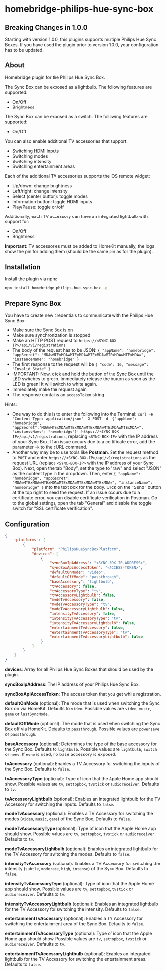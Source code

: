 # homebridge-philips-hue-sync-box

## Breaking Changes in 1.0.0

Starting with version 1.0.0, this plugins supports multiple Philips Hue Sync Boxes. If you have used the plugin prior to version 1.0.0, your configuration has to be updated.

## About

Homebridge plugin for the Philips Hue Sync Box. 

The Sync Box can be exposed as a lightbulb. The following features are supported:
* On/Off
* Brightness

The Sync Box can be exposed as a switch. The following features are supported:
* On/Off

You can also enable additional TV accessories that support:
* Switching HDMI inputs
* Switching modes
* Switching intensity
* Switching entertainment areas

Each of the additional TV accessories supports the iOS remote widget:
* Up/down: change brightness
* Left/right: change intensity
* Select (center button): toggle modes
* Information button: toggle HDMI inputs
* Play/Pause: toggle on/off

Additionally, each TV accessory can have an integrated lightbulb with support for:
* On/Off
* Brightness

**Important**: TV accessories must be added to HomeKit manually, the logs show the pin for adding them (should be the same pin as for the plugin).

## Installation

Install the plugin via npm:

```bash
npm install homebridge-philips-hue-sync-box -g
```

## Prepare Sync Box

You have to create new credentials to communicate with the Philips Hue Sync Box:
* Make sure the Sync Box is on
* Make sure synchronization is stopped
* Make an HTTP POST request to `https://<SYNC-BOX-IP>/api/v1/registrations`
* The body of the request has to be JSON: `{ "appName": "homebridge", "appSecret": "MDAwMTExMDAwMTExMDAwMTExMDAwMTExMDAwMTExMDA=", "instanceName": "homebridge" }`
* The first response to the request will be `{ "code": 16, "message": "Invalid State" }`
* IMPORTANT: Now, click and hold the button of the Sync Box until the LED switches to green. Immediately release the button as soon as the LED is green! It will switch to white again.
* Immediately make the request again
* The response contains an `accessToken` string

Hints:
* One way to do this is to enter the following into the Terminal: `curl -H "Content-Type: application/json" -X POST -d '{"appName": "homebridge", "appSecret":"MDAwMTExMDAwMTExMDAwMTExMDAwMTExMDAwMTExMDA=", "instanceName": "homebridge"}' https://<SYNC-BOX-IP>/api/v1/registrations`, replacing `<SYNC-BOX-IP>` with the IP address of your Sync Box. If an issue occurs due to a certificate error, add the parameter `-k` to the cURL command.
* Another way may be to use tools like **Postman**. Set the request method to `POST` and enter `https://<SYNC-BOX-IP>/api/v1/registrations` as the request URL (replace `<SYNC-BOX-IP>` with the IP address of your Sync Box). Next, open the tab "Body", set the type to "raw" and select "JSON" as the content type in the dropdown. Then, enter `{ "appName": "homebridge", "appSecret": "MDAwMTExMDAwMTExMDAwMTExMDAwMTExMDAwMTExMDA=", "instanceName": "homebridge" }` into the text box for the body. Click on the "Send" button at the top right to send the request. If an issue occurs due to a certificate error, you can disable certificate verification in Postman. Go to the global settings, open the tab "General" and disable the toggle switch for "SSL certificate verification".

## Configuration

```json
{
    "platforms": [
        {
            "platform": "PhilipsHueSyncBoxPlatform",
            "devices": [
                {
                    "syncBoxIpAddress": "<SYNC-BOX-IP-ADDRESS>",
                    "syncBoxApiAccessToken": "<ACCESS-TOKEN>",
                    "defaultOnMode": "video",
                    "defaultOffMode": "passthrough",
                    "baseAccessory": "lightbulb",
                    "tvAccessory": false,
                    "tvAccessoryType": "tv",
                    "tvAccessoryLightbulb": false,
                    "modeTvAccessory": false,
                    "modeTvAccessoryType": "tv",
                    "modeTvAccessoryLightbulb": false,
                    "intensityTvAccessory": false,
                    "intensityTvAccessoryType": "tv",
                    "intensityTvAccessoryLightbulb": false,
                    "entertainmentTvAccessory": false,
                    "entertainmentTvAccessoryType": "tv",
                    "entertainmentTvAccessoryLightbulb": false
                }
            ]
        }
    ]
}
```

**devices**: Array for all Philips Hue Sync Boxes that should be used by the plugin.

**syncBoxIpAddress**: The IP address of your Philips Hue Sync Box.

**syncBoxApiAccessToken**: The access token that you get while registration.

**defaultOnMode** (optional): The mode that is used when switching the Sync Box on via HomeKit. Defaults to `video`. Possible values are `video`, `music`, `game` or `lastSyncMode`.

**defaultOffMode** (optional): The mode that is used when switching the Sync Box off via HomeKit. Defaults to `passthrough`. Possible values are `powersave` or `passthrough`.

**baseAccessory** (optional): Determines the type of the base accessory for the Sync Box. Defaults to `lightbulb`. Possible values are `lightbulb`, `switch` or `none`. If `none` is used, no base accessory is exposed.

**tvAccessory** (optional): Enables a TV Accessory for switching the inputs of the Sync Box. Defaults to `false`.

**tvAccessoryType** (optional): Type of icon that the Apple Home app should show. Possible values are `tv`, `settopbox`, `tvstick` or `audioreceiver`. Defaults to `tv`.

**tvAccessoryLightbulb** (optional): Enables an integrated lightbulb for the TV Accessory for switching the inputs. Defaults to `false`.

**modeTvAccessory** (optional): Enables a TV Accessory for switching the modes (`video`, `music`, `game`) of the Sync Box. Defaults to `false`.

**modeTvAccessoryType** (optional): Type of icon that the Apple Home app should show. Possible values are `tv`, `settopbox`, `tvstick` or `audioreceiver`. Defaults to `tv`.

**modeTvAccessoryLightbulb** (optional): Enables an integrated lightbulb for the TV Accessory for switching the modes. Defaults to `false`.

**intensityTvAccessory** (optional): Enables a TV Accessory for switching the intensity (`subtle`, `moderate`, `high`, `intense`) of the Sync Box. Defaults to `false`.

**intensityTvAccessoryType** (optional): Type of icon that the Apple Home app should show. Possible values are `tv`, `settopbox`, `tvstick` or `audioreceiver`. Defaults to `tv`.

**intensityTvAccessoryLightbulb** (optional): Enables an integrated lightbulb for the  TV Accessory for switching the intensity. Defaults to `false`.

**entertainmentTvAccessory** (optional): Enables a TV Accessory for switching the entertainment area of the Sync Box. Defaults to `false`.

**entertainmentTvAccessoryType** (optional): Type of icon that the Apple Home app should show. Possible values are `tv`, `settopbox`, `tvstick` or `audioreceiver`. Defaults to `tv`.

**entertainmentTvAccessoryLightbulb** (optional): Enables an integrated lightbulb for the  TV Accessory for switching the entertainment areas. Defaults to `false`.
